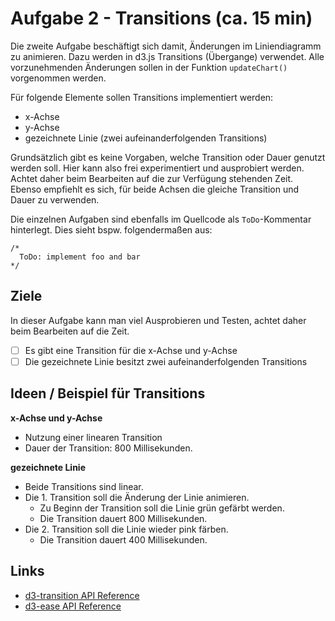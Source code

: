 # Aufgabe 2 - Transitions (ca. 15 min)
Die zweite Aufgabe beschäftigt sich damit, Änderungen im Liniendiagramm zu animieren.
Dazu werden in d3.js Transitions (Übergange) verwendet. 
Alle vorzunehmenden Änderungen sollen in der Funktion ``updateChart()`` vorgenommen werden.

Für folgende Elemente sollen Transitions implementiert werden:
* x-Achse
* y-Achse
* gezeichnete Linie (zwei aufeinanderfolgenden Transitions)

Grundsätzlich gibt es keine Vorgaben, welche Transition oder Dauer genutzt werden soll.
Hier kann also frei experimentiert und ausprobiert werden. 
Achtet daher beim Bearbeiten auf die zur Verfügung stehenden Zeit.
Ebenso empfiehlt es sich, für beide Achsen die gleiche Transition und Dauer zu verwenden.

Die einzelnen Aufgaben sind ebenfalls im Quellcode als ``ToDo``-Kommentar hinterlegt.
Dies sieht bspw. folgendermaßen aus:

    /*
      ToDo: implement foo and bar
    */

## Ziele
In dieser Aufgabe kann man viel Ausprobieren und Testen, achtet daher beim Bearbeiten auf die Zeit.
- [ ] Es gibt eine Transition für die x-Achse und y-Achse
- [ ] Die gezeichnete Linie besitzt zwei aufeinanderfolgenden Transitions

## Ideen / Beispiel für Transitions
**x-Achse und y-Achse**

* Nutzung einer linearen Transition 
* Dauer der Transition: 800 Millisekunden.

**gezeichnete Linie**

* Beide Transitions sind linear.
* Die 1. Transition soll die Änderung der Linie animieren.
    * Zu Beginn der Transition soll die Linie grün gefärbt werden.
    * Die Transition dauert 800 Millisekunden.
* Die 2. Transition soll die Linie wieder pink färben.
    * Die Transition dauert 400 Millisekunden.

## Links
* [d3-transition API Reference](https://github.com/d3/d3-transition#api-reference)
* [d3-ease API Reference](https://github.com/d3/d3-ease#api-reference)
